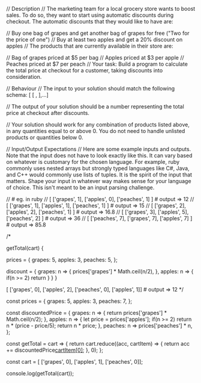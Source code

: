// Description
// The marketing team for a local grocery store wants to boost sales. To do so, they want to start using automatic discounts during checkout. The automatic discounts that they would like to have are:

// Buy one bag of grapes and get another bag of grapes for free ("Two for the price of one")
// Buy at least two apples and get a 20% discount on apples
// The products that are currently available in their store are:

// Bag of grapes priced at $5 per bag
// Apples priced at $3 per apple
// Peaches priced at $7 per peach
// Your task: Build a program to calculate the total price at checkout for a customer, taking discounts into consideration.

// Behaviour
// The input to your solution should match the following schema: [ [ <product>, <quantity> ],...]

// The output of your solution should be a number representing the total price at checkout after discounts.

// Your solution should work for any combination of products listed above, in any quantities equal to or above 0. You do not need to handle unlisted products or quantities below 0.

// Input/Output Expectations
// Here are some example inputs and outputs. Note that the input does not have to look exactly like this. It can vary based on whatever is customary for the chosen language. For example, ruby commonly uses nested arrays but strongly typed languages like C#, Java, and C++ would commonly use lists of tuples. It is the spirit of the input that matters. Shape your input in whatever way makes sense for your language of choice. This isn't meant to be an input parsing challenge.

//  # eg. in ruby
//  [ ['grapes', 1], ['apples', 0], ['peaches', 1] ] # output => 12
//  [ ['grapes', 1], ['apples', 1], ['peaches', 1] ] # output => 15
//  [ ['grapes', 2], ['apples', 2], ['peaches', 1] ] # output => 16.8
//  [ ['grapes', 3], ['apples', 5], ['peaches', 2] ] # output => 36
//  [ ['peaches', 7], ['grapes', 7], ['apples', 7] ] # output => 85.8


/*

getTotal(cart) {
  
  prices = {
  grapes: 5,
  apples: 3,
  peaches: 5,
};
  
  discount = {
    grapes: n => {
      prices['grapes'] * Math.ceil(n/2),
    },
    apples: n => {
      if(n >= 2) return 
    }
  }
}

[ ['grapes', 0], ['apples', 2], ['peaches', 0], ['apples', 1]] # output => 12
*/

const prices = {
  grapes: 5,
  apples: 3,
  peaches: 7,
};

const discountedPrice = {
    grapes: n => {
      return prices['grapes'] * Math.ceil(n/2);
    },
    apples: n => {
      let price = prices['apples'];
      if(n >= 2) return n * (price - price/5);
      return n * price;
    },
    peaches: n => prices['peaches'] * n,
};

const getTotal = cart => {
  return cart.reduce((acc, cartItem) => {
    return acc += discountedPrice[cartItem[0]](cartItem[1]);
  }, 0);
};


const cart = [ ['grapes', 0], ['apples', 1], ['peaches', 0]];

console.log(getTotal(cart));
